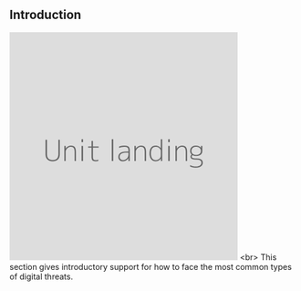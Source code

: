 
## Introduction

![](unit.png)
&lt;br&gt;
This section gives introductory support for how to face the most common types of digital threats.
